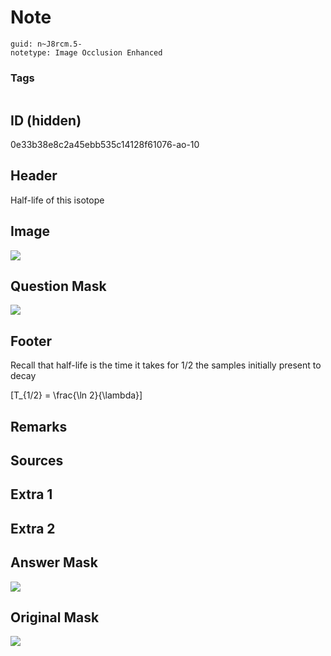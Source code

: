 # Note
```
guid: n~J8rcm.5-
notetype: Image Occlusion Enhanced
```

### Tags
```
```

## ID (hidden)
0e33b38e8c2a45ebb535c14128f61076-ao-10

## Header
Half-life of this isotope

## Image
<img src="tmpeky_3no3.png" />

## Question Mask
<img src="0e33b38e8c2a45ebb535c14128f61076-ao-10-Q.svg" />

## Footer
Recall that half-life is the time it takes for 1/2 the samples initially present to decay

\[T_{1/2} = \frac{\ln 2}{\lambda}\]

## Remarks


## Sources


## Extra 1


## Extra 2


## Answer Mask
<img src="0e33b38e8c2a45ebb535c14128f61076-ao-10-A.svg">

## Original Mask
<img src="0e33b38e8c2a45ebb535c14128f61076-ao-O.svg" />

